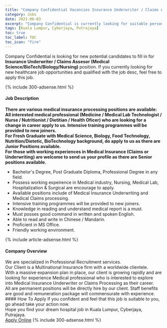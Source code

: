 ```yaml
---
title: "Company Confidential Vacancies Insurance Underwriter / Claims Assesor (Medical Science/BioTech/Biology/Nursing)" 
category: Jobs 
date: 2021-06-03 
excerpt: "Company Confidential is currently looking for suitable person to fill in the Insurance Underwriter / Claims Assesor (Medical Science/BioTech/Biology/Nursing) which positioned at Kuala Lumpur, Cyberjaya, Putrajaya" 
tags: [Kuala Lumpur, Cyberjaya, Putrajaya] 
toc: true 
toc_label: TOC 
toc_icon: "fire" 
--- 
```


<p>Company Confidential is looking for new potential candidates to fill in for <b>Insurance Underwriter / Claims Assesor (Medical Science/BioTech/Biology/Nursing)</b> position. If you currently looking for new healthcare job opportunities and qualified with the job desc, feel free to apply this job.
</p>{% include 300-adsense.html %} 
<div><div><h4>Job Description</h4></div><div><div><span><div><div><strong>There are various medical insurance processing positions are available:</strong></div><div><div><strong>All interested medical professional (Medicine / Medical Lab Technologist / Nurse / Nutritionist / Dietitian / Health Oficer) who are looking for a change in career apply to us. Intensive training programmes will be provided to new joiners.</strong></div><div><strong>For Fresh Graduate with Medical Science, Biology, Food Technology, Nutrition/Dietetic, BioTechnology background, do apply to us as there are Junior Positions available.</strong></div><div><strong>For those with working experiences in Medical Insurance (Claims or Underwriting) are welcome to send us your profile as there are Senior positions available.</strong></div></div><ul><li>Bachelor's Degree, Post Graduate Diploma, Professional Degree in any field.</li><li>Possess working expeirence in Medical industry, Nursing, Medical Lab, Hospitalization &amp; Surgical are encourage to apply.</li><li>Available positions include of Medical Insurance Underwriting and Medical Claims processing.</li><li>Intensive training programmes will be provided to new joiners.</li><li>Knowledge in reading and understand medical report is a must.</li><li>Must posses good command in written and spoken English.</li><li>Able to read and write in Chinese / Mandarin.</li><li>Proficient in MS Office.</li><li>Friendly working environment.</li></ul></div></span></div></div></div> 
{% include article-adsense.html %} 
<div><div><h4>Company Overview</h4></div><div><div><span><div><div>We are specialized in Professional Recruitment services.</div><div>Our Client is a Multinational Insurance firm with a worldwide clientele.</div><div>With a massive expansion plan in place, our client is growing rapidly and are looking for experience Medical professional who is interested to explore into Medical Insurance Underwriter or Claims Processing as their career.&#160;</div><div>All are permanent positions will be directly hire by our client. Staff benefits are good and remuneration package will commensurate with experience.</div></div></span></div></div></div> 
#### How To Apply 
If you confident and feel that this job is suitable to you, go ahead take your action now. <br/> 
Hope you find your dream hospital job in Kuala Lumpur, Cyberjaya, Putrajaya. <br/> 
<a href="https://www.jobstreet.com.my/en/job/insurance-underwriter-claims-assesor-medical-science-biotech-biology-nursing-4581677?jobId=jobstreet-my-job-4581677" class="btn btn--warning" target="_blank" rel="nofollow noopenner">Apply Online</a> 
{% include 300-adsense.html %} 